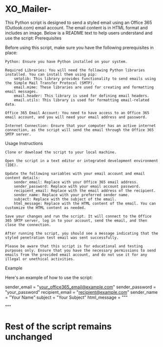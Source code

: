 # XO_Mailer-
This Python script is designed to send a styled email using an Office 365 (Outlook.com) email account. The email content is in HTML format and includes an image. Below is a README text to help users understand and use the script:
Prerequisites

Before using this script, make sure you have the following prerequisites in place:

    Python: Ensure you have Python installed on your system.

    Required Libraries: You will need the following Python libraries installed. You can install them using pip:
        smtplib: This library provides functionality to send emails using the Simple Mail Transfer Protocol (SMTP).
        email.mime: These libraries are used for creating and formatting email messages.
        email.header: This library is used for defining email headers.
        email.utils: This library is used for formatting email-related data.

    Office 365 Email Account: You need to have access to an Office 365 email account, and you will need your email address and password.

    Internet Connection: Ensure that your computer has an active internet connection, as the script will send the email through the Office 365 SMTP server.

Usage Instructions

    Clone or download the script to your local machine.

    Open the script in a text editor or integrated development environment (IDE).

    Update the following variables with your email account and email content details:
        sender_email: Replace with your Office 365 email address.
        sender_password: Replace with your email account password.
        recipient_email: Replace with the email address of the recipient.
        sender_name: Replace with your preferred sender name.
        subject: Replace with the subject of the email.
        html_message: Replace with the HTML content of the email. You can customize the HTML content as needed.

    Save your changes and run the script. It will connect to the Office 365 SMTP server, log in to your account, send the email, and then close the connection.

    After running the script, you should see a message indicating that the styled penetration test email was sent successfully.

    Please be aware that this script is for educational and testing purposes only. Ensure that you have the necessary permissions to send emails from the provided email account, and do not use it for any illegal or unethical activities.

Example

Here's an example of how to use the script:

sender_email = "your_office365_email@example.com"
sender_password = "your_password"
recipient_email = "recipient@example.com"
sender_name = "Your Name"
subject = "Your Subject"
html_message = """
<!-- Your HTML email content here -->
"""

# Rest of the script remains unchanged
